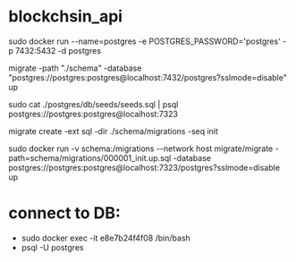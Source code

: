 # blockchsin_api


sudo docker run --name=postgres -e POSTGRES_PASSWORD='postgres' -p 7432:5432 -d postgres

migrate -path "./schema" -database "postgres://postgres:postgres@localhost:7432/postgres?sslmode=disable" up
 
sudo cat ./postgres/db/seeds/seeds.sql | psql postgres://postgres:postgres@localhost:7323

migrate create -ext sql -dir ./schema/migrations -seq init

sudo docker run -v schema:/migrations --network host migrate/migrate
    -path=schema/migrations/000001_init.up.sql -database postgres://postgres:postgres@localhost:7323/postgres?sslmode=disable up



# connect to DB:
- sudo docker exec -it e8e7b24f4f08 /bin/bash
- psql -U postgres
